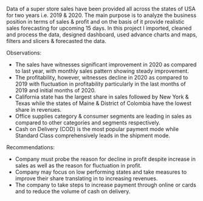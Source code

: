 Data of a super store sales have been provided all across the states of USA for two years i.e. 2019 & 2020. 
The main purpose is to analyze the business position in terms of sales & profit and on the basis of it provide realistic sales forecasting for upcoming 15 days.
In this project I imported, cleaned and process the data, designed dashboard, used advance charts and maps, filters and slicers & forecasted the data.

Observations:
-	The sales have witnesses significant improvement in 2020 as compared to last year, with monthly sales pattern showing steady improvement.
-	The profitability, however, witnesses decline in 2020 as compared to 2019 with fluctuation in profitability particularly in the last months of 2019 and initial months of 2020.
-	California state has the largest share in sales followed by New York & Texas while the states of Maine & District of Colombia have the lowest share in revenues.
-	Office supplies category & consumer segments are leading in sales as compared to other categories and segments respectively.
-	Cash on Delivery (COD) is the most popular payment mode while Standard Class comprehensively leads in the shipment mode.

Recommendations:
-	Company must probe the reason for decline in profit despite increase in sales as well as the reason for fluctuation in profit.
-	Company may focus on low performing states and take measures to improve their share translating in to increasing revenues.
-	The company to take steps to increase payment through online or cards and to reduce the volume of cash on delivery.

